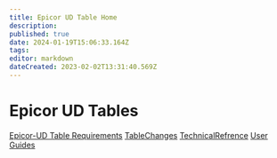 ```yaml
---
title: Epicor UD Table Home
description: 
published: true
date: 2024-01-19T15:06:33.164Z
tags: 
editor: markdown
dateCreated: 2023-02-02T13:31:40.569Z
---
```


# Epicor UD Tables	

[Epicor-UD Table Requirements](/Apps/Epicor-UDTable/Epicor-UDTableRequirements)
[TableChanges](/Apps/Epicor-UDTable/TableChanges)
[TechnicalRefrence](/Apps/Epicor-UDTable/TechnicalReference)
[User Guides](/Apps/Epicor-UDTable/UserGuides)

